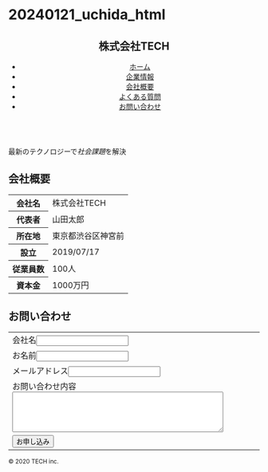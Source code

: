 # 20240121_uchida_html

<!DOCTYPE html>
<html lang="ja">
<head>
	<meta charset="UTF-8">
	<meta name="viewport" content="width=device-width, initial-scale=1.0">
	<title>株式会社TECH</title>
</head>
<body>
	<header>
		<nav>
		<h1>株式会社TECH</h1>
		<ul>
			<li><a href="#">ホーム</a></li>
			<li><a href="#">企業情報</a></li>
			<li><a href="#">会社概要</a></li>
			<li><a href="#">よくある質問</a></li>
			<li><a href="#">お問い合わせ</a></li>
		</ul>
		</nav>
	</header>
	<main>
		<img src="html-test/mv.png" alt="">
		<p>最新のテクノロジーで<em>社会課題</em>を解決</p>
		<h2>会社概要</h2>
		<table>
			<tr>
				<th>会社名</th>
				<td>株式会社TECH</td>
			</tr>
			<tr>
				<th>代表者</th>
				<td>山田太郎</td>
			</tr>
			<tr>
				<th>所在地</th>
				<td>東京都渋谷区神宮前</td>
			</tr>
			<tr>
				<th>設立</th>
				<td>2019/07/17</td>
			</tr>
			<tr>
				<th>従業員数</th>
				<td>100人</td>
			</tr>
			<tr>
				<th>資本金</th>
				<td>1000万円</td>
			</tr>
		</table>
	</main>
	<footer>
		<h2>お問い合わせ</h2>
		<table>
		<form action="detail.html" method="post">
			<tr>
                <td><label>会社名<input type="text" /></label></td>
			</tr>
			<tr>
			    <td><label>お名前<input type="name" /></label></td>
			</tr>
			<tr>
			    <td><label>メールアドレス<input type="email" /></label></td>
			</tr>
			<tr>
				<td>
				<label>お問い合わせ内容
				<textarea name="textarea" cols="50" rows="5"></textarea></label>
				</td>
			</tr>
			<tr>
				<td><input type="submit" value="お申し込み"/></td>
			</tr>
		</form>
		</table>
		<small>&copy; 2020 TECH inc.</small>
	</footer>
</body>
</html>
